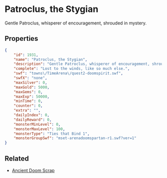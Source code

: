# Patroclus, the Stygian

Gentle Patroclus, whisperer of encouragement, shrouded in mystery.

## Properties

```json
{
    "id": 1931,
    "name": "Patroclus, the Stygian",
    "description": "Gentle Patroclus, whisperer of encouragement, shrouded in mystery.",
    "complete": "Lost to the winds, like so much else.",
    "swf": "towns\/TimeArena\/quest2-doomspirit.swf",
    "swfX": "none",
    "maxSilver": 0,
    "maxGold": 5000,
    "maxGems": 0,
    "maxExp": 50000,
    "minTime": 0,
    "counter": 0,
    "extra": "",
    "dailyIndex": 0,
    "dailyReward": 0,
    "monsterMinLevel": 0,
    "monsterMaxLevel": 100,
    "monsterType": "Ties that Bind 1",
    "monsterGroupSwf": "mset-arenadoomspartan-r1.swf?ver=1"
}
```

## Related

- [Ancient Doom Scrap](../items/20824-ancient-doom-scrap.md)

